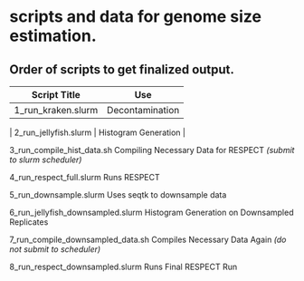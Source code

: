 # scripts and data for genome size estimation.


## Order of scripts to get finalized output.

| Script Title | Use |
|----|----|
| 1_run_kraken.slurm | Decontamination |

| 2_run_jellyfish.slurm | Histogram Generation |

3_run_compile_hist_data.sh Compiling Necessary Data for RESPECT _(submit to slurm scheduler)_

4_run_respect_full.slurm  Runs RESPECT

5_run_downsample.slurm  Uses seqtk to downsample data

6_run_jellyfish_downsampled.slurm  Histogram Generation on Downsampled Replicates

7_run_compile_downsampled_data.sh  Compiles Necessary Data Again _(do not submit to scheduler)_

8_run_respect_downsampled.slurm  Runs Final RESPECT Run

